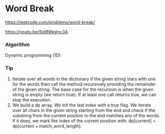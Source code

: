 # Word Break

https://leetcode.com/problems/word-break/

https://youtu.be/Sx9NNgInc3A

### Algorithm
Dynamic programming (1D)

### Tip
1) Iterate over all words in the dictionary if the given string stars with one for the words then call the method recursively providing the remainder of the given string. The base case for the recursion is when the given string is empty (we return true). If at least one call returns true, we can stop the execution.
2) We build a dp array. We init the last index with a true flag. We iterate over all chars in the given string starting from the end and check if the substring from the current position to the end matches any of the words. If it does, we mark the index of the current position with: dp[current] = dp[current + match_word_length]. 